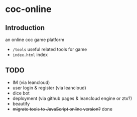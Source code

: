 # coc-online

## Introduction
an online coc game platform

- `/tools` useful related tools for game
- `index.html` index

## TODO
- IM (via leancloud)
- user login & register (via leancloud)
- dice bot
- deployment (via github pages & leancloud engine or ztx?)
- beautify
- <del>migrate tools to JavaScript online version?</del> done